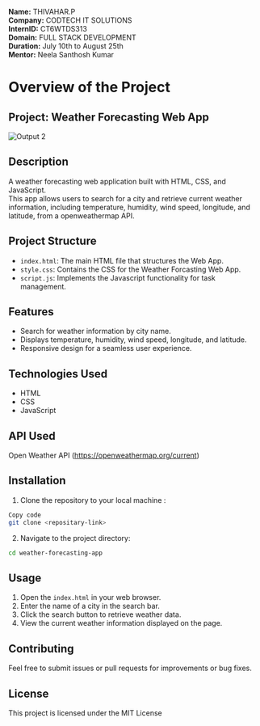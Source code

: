 **Name:** THIVAHAR.P<br>
**Company:** CODTECH IT SOLUTIONS<br>
**InternID:** CT6WTDS313<br>
**Domain:** FULL STACK DEVELOPMENT<br>
**Duration:** July 10th to August 25th<br>
**Mentor:** Neela Santhosh Kumar<br>

# Overview of the Project

## **Project:** Weather Forecasting Web App

![Output 2](https://github.com/user-attachments/assets/7f59672d-be0d-4681-8825-450ab61719c6)

## Description
A weather forecasting web application built with HTML, CSS, and JavaScript.<br>
This app allows users to search for a city and retrieve current weather information, including temperature, humidity, wind speed, longitude, and latitude, from a openweathermap API.

## Project Structure
- `index.html`: The main HTML file that structures the Web App.
- `style.css`: Contains the CSS for the Weather Forcasting Web App.
- `script.js`: Implements the Javascript functionality for task management.

## Features
- Search for weather information by city name.
- Displays temperature, humidity, wind speed, longitude, and latitude.
- Responsive design for a seamless user experience.

## Technologies Used
- HTML
- CSS
- JavaScript

## API Used
Open Weather API (https://openweathermap.org/current)

## Installation
1. Clone the repository to your local machine :
```bash
Copy code
git clone <repositary-link>
```
2. Navigate to the project directory:
```bash
cd weather-forecasting-app
```

## Usage
1. Open the `index.html` in your web browser.
2. Enter the name of a city in the search bar.
3. Click the search button to retrieve weather data.
4. View the current weather information displayed on the page.

## Contributing
Feel free to submit issues or pull requests for improvements or bug fixes.

## License
This project is licensed under the MIT License

